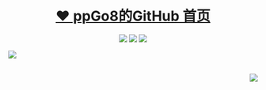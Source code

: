<p align="center">
  <h1 align="center"><a href="https://github.com/ppGo8">❤️ ppGo8的GitHub 首页</a></h1>
</p>

<p align="center">
  <img src="https://img.shields.io/static/v1?label=Language&message=JavaScript&color=yellow"/> 
  <img src="https://img.shields.io/static/v1?label=Program&message=Vue&color=blue"/>
  <img src="https://img.shields.io/static/v1?label=Language&message=Nodejs&color=pink"/>

  <a href="https://ppgo8.github.io/
"><img src="https://img.shields.io/static/v1?label=Blog&message=Blog&color=green"/></a>
</p>
<br>

<img align="right" src="https://moe-counter.glitch.me/get/@:zhang-bcxb?theme=rule34">
<!--
**ppGo8/ppGo8** is a ✨ _special_ ✨ repository because its `README.md` (this file) appears on your GitHub profile.

Here are some ideas to get you started:

- 🔭 I’m currently working on ...
- 🌱 I’m currently learning ...
- 👯 I’m looking to collaborate on ...
- 🤔 I’m looking for help with ...
- 💬 Ask me about ...
- 📫 How to reach me: ...
- 😄 Pronouns: ...
- ⚡ Fun fact: ...
-->
